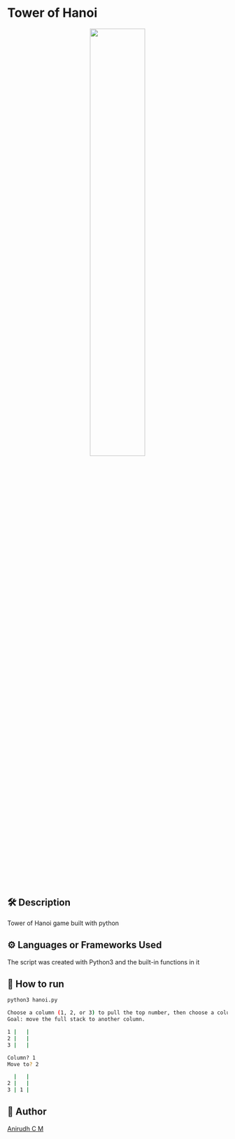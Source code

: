 # Tower of Hanoi

<p align="center">
<img src="https://upload.wikimedia.org/wikipedia/commons/thumb/0/07/Tower_of_Hanoi.jpeg/300px-Tower_of_Hanoi.jpeg" width=50% height=50%>

<!--An image is an illustration for your project, the tip here is using your sense of humour as much as you can :D 

You can copy paste my markdown photo insert as following:
<p align="center">
<img src="your-source-is-here" width=40% height=40%>
-->

## 🛠️ Description

Tower of Hanoi game built with python

## ⚙️ Languages or Frameworks Used

The script was created with Python3 and the built-in functions in it
## 🌟 How to run

```bash
python3 hanoi.py 

Choose a column (1, 2, or 3) to pull the top number, then choose a column to move that number to. Numbers must always be less than the number beneath them.
Goal: move the full stack to another column.

1 |   |  
2 |   |  
3 |   |  

Column? 1
Move to? 2

  |   |  
2 |   |  
3 | 1 |  
```

## 🤖 Author
[Anirudh C M](https://github.com/Anirudh1106)
